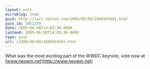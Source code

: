 ```yaml
---
layout: post
microblog: true
guid: http://twit.vmstan.com/2009/06/08/2080492681.html
post_id: 3051159
date: 2009-06-08T14:03:30-0600
lastmod: 2009-06-08T14:03:30-0600
type: post
url: /2009/06/08/2080492681.html
---
```

What was the most exciting part of the WWDC keynote, vote now at [www.neowin.net](http://www.neowin.net)

